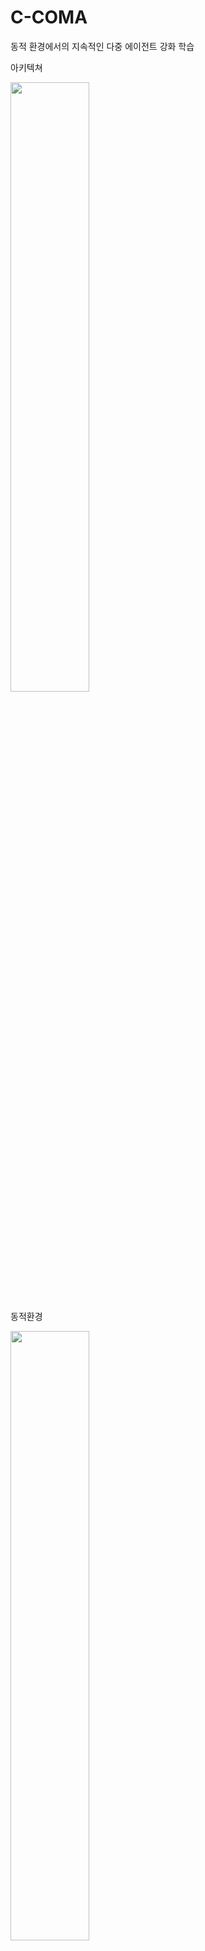 # C-COMA
동적 환경에서의 지속적인 다중 에이전트 강화 학습

아키텍쳐

<img src="https://user-images.githubusercontent.com/17878413/97534231-f9e63a00-19fc-11eb-8f9e-397e3061c777.png" width="50%"></img>

동적환경 

<img src="https://user-images.githubusercontent.com/17878413/97533656-f56d5180-19fb-11eb-8f8c-3d4d468fa1f9.png" width="50%"></img>

<img src="https://user-images.githubusercontent.com/17878413/97533679-fa320580-19fb-11eb-9db1-10e7f6169bfb.png" width="50%"></img>


# 스타크래프트2 멀티 에이전트 챌린지
본 자료는 Windows 운영체제에서 편리하게 실행하기 위해 편집한 가이드.

가장 먼저 스타크래프트2 게임을 설치 하여야 합니다. 체험판도 상관 없습니다. 아래 링크에서 다운 받으세요

https://starcraft2.com/ko-kr/

설치 후 아래 링크에서 미니게임에 필요한 맵을 다운로드 받아야 합니다.

https://github.com/oxwhirl/smac/tree/master/smac/env/starcraft2/maps/SMAC_Maps

다운 받은 파일을 아래 경로에 모두 옮겨 주시면 됩니다.

C:\Program Files (x86)\StarCraft II\Maps\SMAC_Maps

본 논문에서 사용한 동적 환경은 DynamicMaps 내부에 있습니다. 이 파일들도 상위 경로에 넣어 주시면 됩니다.

Training Env : Dynamic_env_Training.SC2Map

Testing Env : Dynamic_env_Test1.SC2Map


# 이제부터는 환경 설정입니다.
우선적으로 필요한 패키지 설치를 위해 아래와 같이 명령을 넣어 주세요
 ```shell
pip install -r requirements.txt
```
안타깝게도 아래 두가지는 직접 설치 해야 합니다.(어렵지 않습니다.)

cloudpickle을 설치 해야 합니다.
 ```shell
pip install cloudpickle
```
pytorch도 설치해야 합니다.
 ```shell
conda install pytorch==1.2.0 torchvision==0.4.0 -c pytorch
```
마지막으로 main.py를 실행 하시면 됩니다.

## Installation instructions

Build the Dockerfile using 
```shell
cd docker
bash build.sh
```

Set up StarCraft II and SMAC:
```shell
bash install_sc2.sh
```

This will download SC2 into the 3rdparty folder and copy the maps necessary to run over.

The requirements.txt file can be used to install the necessary packages into a virtual environment (not recomended).

## Saving and loading learnt models

### Saving models

You can save the learnt models to disk by setting `save_model = True`, which is set to `False` by default. The frequency of saving models can be adjusted using `save_model_interval` configuration. Models will be saved in the result directory, under the folder called *models*. The directory corresponding each run will contain models saved throughout the experiment, each within a folder corresponding to the number of timesteps passed since starting the learning process.

### Loading models

Learnt models can be loaded using the `checkpoint_path` parameter, after which the learning will proceed from the corresponding timestep. 

## Watching StarCraft II replays

`save_replay` option allows saving replays of models which are loaded using `checkpoint_path`. Once the model is successfully loaded, `test_nepisode` number of episodes are run on the test mode and a .SC2Replay file is saved in the Replay directory of StarCraft II. Please make sure to use the episode runner if you wish to save a replay, i.e., `runner=episode`. The name of the saved replay file starts with the given `env_args.save_replay_prefix` (map_name if empty), followed by the current timestamp. 

The saved replays can be watched by double-clicking on them or using the following command:

```shell
python -m pysc2.bin.play --norender --rgb_minimap_size 0 --replay NAME.SC2Replay
```

**Note:** Replays cannot be watched using the Linux version of StarCraft II. Please use either the Mac or Windows version of the StarCraft II client.

## Documentation/Support

Documentation is a little sparse at the moment (but will improve!). Please raise an issue in this repo, or email [Tabish](mailto:tabish.rashid@cs.ox.ac.uk)

## Citing PyMARL 

If you use PyMARL in your research, please cite the [SMAC paper](https://arxiv.org/abs/1902.04043).

*M. Samvelyan, T. Rashid, C. Schroeder de Witt, G. Farquhar, N. Nardelli, T.G.J. Rudner, C.-M. Hung, P.H.S. Torr, J. Foerster, S. Whiteson. The StarCraft Multi-Agent Challenge, CoRR abs/1902.04043, 2019.*

In BibTeX format:

```tex
@article{samvelyan19smac,
  title = {{The} {StarCraft} {Multi}-{Agent} {Challenge}},
  author = {Mikayel Samvelyan and Tabish Rashid and Christian Schroeder de Witt and Gregory Farquhar and Nantas Nardelli and Tim G. J. Rudner and Chia-Man Hung and Philiph H. S. Torr and Jakob Foerster and Shimon Whiteson},
  journal = {CoRR},
  volume = {abs/1902.04043},
  year = {2019},
}
```

## License

Code licensed under the Apache License v2.0
